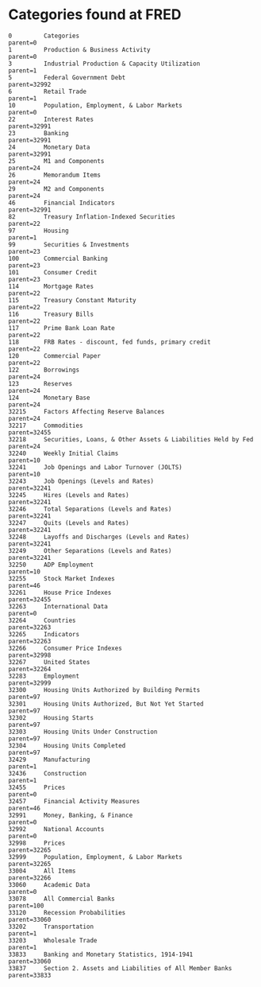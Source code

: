 # Categories found at FRED

    0         Categories                                                        parent=0
    1         Production & Business Activity                                    parent=0
    3         Industrial Production & Capacity Utilization                      parent=1
    5         Federal Government Debt                                           parent=32992
    6         Retail Trade                                                      parent=1
    10        Population, Employment, & Labor Markets                           parent=0
    22        Interest Rates                                                    parent=32991
    23        Banking                                                           parent=32991
    24        Monetary Data                                                     parent=32991
    25        M1 and Components                                                 parent=24
    26        Memorandum Items                                                  parent=24
    29        M2 and Components                                                 parent=24
    46        Financial Indicators                                              parent=32991
    82        Treasury Inflation-Indexed Securities                             parent=22
    97        Housing                                                           parent=1
    99        Securities & Investments                                          parent=23
    100       Commercial Banking                                                parent=23
    101       Consumer Credit                                                   parent=23
    114       Mortgage Rates                                                    parent=22
    115       Treasury Constant Maturity                                        parent=22
    116       Treasury Bills                                                    parent=22
    117       Prime Bank Loan Rate                                              parent=22
    118       FRB Rates - discount, fed funds, primary credit                   parent=22
    120       Commercial Paper                                                  parent=22
    122       Borrowings                                                        parent=24
    123       Reserves                                                          parent=24
    124       Monetary Base                                                     parent=24
    32215     Factors Affecting Reserve Balances                                parent=24
    32217     Commodities                                                       parent=32455
    32218     Securities, Loans, & Other Assets & Liabilities Held by Fed       parent=24
    32240     Weekly Initial Claims                                             parent=10
    32241     Job Openings and Labor Turnover (JOLTS)                           parent=10
    32243     Job Openings (Levels and Rates)                                   parent=32241
    32245     Hires (Levels and Rates)                                          parent=32241
    32246     Total Separations (Levels and Rates)                              parent=32241
    32247     Quits (Levels and Rates)                                          parent=32241
    32248     Layoffs and Discharges (Levels and Rates)                         parent=32241
    32249     Other Separations (Levels and Rates)                              parent=32241
    32250     ADP Employment                                                    parent=10
    32255     Stock Market Indexes                                              parent=46
    32261     House Price Indexes                                               parent=32455
    32263     International Data                                                parent=0
    32264     Countries                                                         parent=32263
    32265     Indicators                                                        parent=32263
    32266     Consumer Price Indexes                                            parent=32998
    32267     United States                                                     parent=32264
    32283     Employment                                                        parent=32999
    32300     Housing Units Authorized by Building Permits                      parent=97
    32301     Housing Units Authorized, But Not Yet Started                     parent=97
    32302     Housing Starts                                                    parent=97
    32303     Housing Units Under Construction                                  parent=97
    32304     Housing Units Completed                                           parent=97
    32429     Manufacturing                                                     parent=1
    32436     Construction                                                      parent=1
    32455     Prices                                                            parent=0
    32457     Financial Activity Measures                                       parent=46
    32991     Money, Banking, & Finance                                         parent=0
    32992     National Accounts                                                 parent=0
    32998     Prices                                                            parent=32265
    32999     Population, Employment, & Labor Markets                           parent=32265
    33004     All Items                                                         parent=32266
    33060     Academic Data                                                     parent=0
    33078     All Commercial Banks                                              parent=100
    33120     Recession Probabilities                                           parent=33060
    33202     Transportation                                                    parent=1
    33203     Wholesale Trade                                                   parent=1
    33833     Banking and Monetary Statistics, 1914-1941                        parent=33060
    33837     Section 2. Assets and Liabilities of All Member Banks             parent=33833